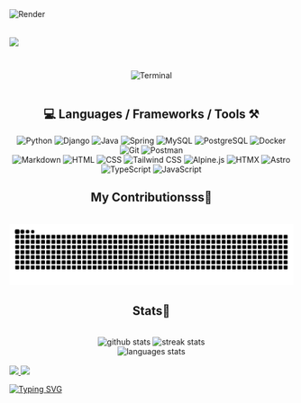 <!-- VISITOR BADGE -->
<!-- https://github.com/hehuapei/visitor-badge -->
<!-- <img align="right" src="https://visitor-badge.laobi.icu/badge?page_id=mao1910.mao1910&left_color=%2379DAF9&right_color=%23FE6E96" /> -->


<!-- CAPSULE RENDER -->
<!-- https://github.com/hehuapei/visitor-badge](https://github.com/kyechan99/capsule-render -->
<img align="left" src="https://capsule-render.vercel.app/api?type=venom&height=150&color=0:FE6E96,100:FFC0CB&animation=scaleIn&fontAlign=50&text=φ(◎◎ヘ)&fontAlignY=50&fontColor=000000&fontSize=30" alt="Render">


<!-- TYPING SVG -->
<!-- https://github.com/DenverCoder1/readme-typing-svg -->
<h1 align="left">
    <img src="https://readme-typing-svg.herokuapp.com/?size=35&center=true&vCenter=true&width=500&height=70&color=FE6E96&font=poppins&duration=5000&lines=Hi%20there!%20%F0%9F%91%8B;您好啊%20%F0%9F%91%8B;¡Buenas!%20%F0%9F%91%8B;%D8%A3%D9%87%D9%84%D8%A7%D9%8B%20%D8%A8%D9%83%20%F0%9F%91%8B;Olá!%20%F0%9F%91%8B;नमस्ते%20जी%20%F0%9F%91%8B" />
</h1>
<br/>


<!-- ABOUT ME TERMINAL -->
<!-- https://www.terminalgif.com/ -->
<div align="center">
<img src="/assets/terminal_02.gif?raw=true" alt="Terminal"/>
</div>
<br/>


<!-- TECHNOLOGIES LOGOS -->
<!-- https://github.com/qkrdmstlr3/techstack-generator?tab=readme-ov-file -->
<!-- https://github.com/tandpfun/skill-icons -->
<h2 align="center">💻 Languages / Frameworks / Tools ⚒️</h2> 
<!-- Backend --> 
<div align="center"> <div> <!-- Animated --> <img src="https://techstack-generator.vercel.app/python-icon.svg" alt="Python" width="48" height="48" /> <img src="https://techstack-generator.vercel.app/django-icon.svg" alt="Django" width="48" height="48" /> <!-- Static --> <img src="https://skillicons.dev/icons?i=java&theme=dark" alt="Java" width="48" height="48" /> <img src="https://skillicons.dev/icons?i=spring&theme=dark" alt="Spring" width="48" height="48" /> <img src="https://skillicons.dev/icons?i=mysql&theme=dark" alt="MySQL" width="48" height="48" /> <img src="https://skillicons.dev/icons?i=postgresql&theme=dark" alt="PostgreSQL" width="48" height="48" /> <img src="https://skillicons.dev/icons?i=docker&theme=dark" alt="Docker" width="48" height="48" /> <img src="https://skillicons.dev/icons?i=git&theme=dark" alt="Git" width="48" height="48" /> <img src="https://skillicons.dev/icons?i=postman&theme=dark" alt="Postman" width="48" height="48" /> </div> </div> 
<!-- Frontend --> 
<div align="center"> <div> <!-- Static --> <img src="https://skillicons.dev/icons?i=markdown&theme=dark" alt="Markdown" width="48" height="48" /> <img src="https://skillicons.dev/icons?i=html&theme=dark" alt="HTML" width="48" height="48" /> <img src="https://skillicons.dev/icons?i=css&theme=dark" alt="CSS" width="48" height="48" /> <img src="https://skillicons.dev/icons?i=tailwind&theme=dark" alt="Tailwind CSS" width="48" height="48" /> <img src="https://skillicons.dev/icons?i=alpinejs&theme=dark" alt="Alpine.js" width="48" height="48" /> <img src="https://skillicons.dev/icons?i=htmx&theme=dark" alt="HTMX" width="48" height="48" /> <img src="https://skillicons.dev/icons?i=astro&theme=dark" alt="Astro" width="48" height="48" /> <!-- Animated --> <img src="https://techstack-generator.vercel.app/ts-icon.svg" alt="TypeScript" width="48" height="48" /> <img src="https://techstack-generator.vercel.app/js-icon.svg" alt="JavaScript" width="48" height="48" /> </div> </div>


<!-- CONTRIBUTIONS SNAKE GAME -->
<!-- https://github.com/Platane/snk -->
<div align="center">
  <h2> My Contributionsss🐍 </h2>
  <br>
  <picture>
    <source media="(prefers-color-scheme: dark)" srcset="https://raw.githubusercontent.com/mao1910/mao1910/output/github-snake-dark.svg" />
    <source media="(prefers-color-scheme: light)" srcset="https://raw.githubusercontent.com/mao1910/mao1910/output/github-snake.svg" />
    <img alt="GitHub contribution graph snake animation" src="https://raw.githubusercontent.com/mao1910/mao1910/output/github-snake.svg" />
  </picture>
  <br/>
</div>


<!-- GITHUB STATS -->
<!-- https://github.com/DenverCoder1/github-readme-streak-stats --> <!--  My Vercel -->
<!-- https://github.com/anuraghazra/github-readme-stats --> <!--  My  Vercel -->
<h2 align="center"> Stats📝 </h2>
  <br>
<div align=center>
  <img width="429" src="https://github-readme-stats-sable-nine-43.vercel.app/api?username=mao1910&count_private=true&show_icons=true&theme=dracula&rank_icon=github&hide=contribs&border_radius=10&border_color=306998" alt="github stats"/>
  <img width="396" src="https://github-readme-streak-stats-2235.vercel.app?user=mao1910&count_private=true&theme=dracula&currStreakNum=79DAF9&currStreakLabel=FE6E96&border_radius=10&border=306998" alt="streak stats"/>
  <br/>
  <img src="https://github-readme-stats-sable-nine-43.vercel.app/api/top-langs/?username=mao1910&layout=compact&theme=dracula&border_radius=10&size_weight=0.5&count_weight=0.5&border_color=306998&hide=php" alt="languages stats" />
</div>
<br/>


<!--  SOCIAL NETWORKS -->
<!-- https://github.com/alexandresanlim/Badges4-README.md-Profile -->
  <div> 
    <a href="https://www.nicepng.com/ourpic/u2q8o0t4t4r5o0r5_website-under-construction-png-graphic-transparent-website-under/"> <img src="https://img.shields.io/badge/Portfolio-306998?style=for-the-badge&logo=Google-chrome&logoColor=white" target="_blank"> </a><!-- ADD PORTFOLIO WEBSITE -->
    <a href = "mailto:mao1910dev@gmail.com"><img src="https://img.shields.io/badge/proton%20mail-6D4AFF?style=for-the-badge&logo=protonmail&logoColor=white" target="_blank"></a> <!-- UPDATE EMAIL -->
  </div>


<!-- FOOTER -->
<!-- https://github.com/DenverCoder1/readme-typing-svg -->
<!-- https://readme-typing-svg.demolab.com/demo/ -->
<a href="https://git.io/typing-svg"><img src="https://readme-typing-svg.demolab.com?font=Poppins&pause=1000&color=FE6E96&width=535&lines=Goodbye!%20%F0%9F%91%8B;%E5%86%8D%E8%A7%81%E5%95%8A%20%F0%9F%91%8B;%C2%A1Ad%C3%B3s!%20%F0%9F%91%8B;%D9%85%D8%B9%20%D8%A7%D9%84%D8%B3%D9%84%D8%A7%D9%85%D8%A9%20%F0%9F%91%8B;Tchau!%20%F0%9F%91%8B;%E0%A4%85%E0%A4%B2%E0%A4%B5%E0%A4%BF%E0%A4%A6%E0%A4%BE%20%E0%A4%9C%E0%A5%80%20%F0%9F%91%8B" alt="Typing SVG" /></a>


<!--
<details>
<summary>While you're here, grab something to read 📕</summary>
- [Building In-Video Search at Netflix](https://netflixtechblog.com/building-in-video-search-936766f0017c)  
- [Real-Time Messaging at Slack](https://slack.engineering/real-time-messaging/)  
- [How Discord Stores Trillions of Messages](https://discord.com/blog/how-discord-stores-trillions-of-messages)
<br/>
</details>
-->


<!-- RSS FEED -->
<!-- https://github.com/gautamkrishnar/blog-post-workflow -->
<!-- BLOG-POST-LIST:START/END -->


<!-- TODO
Fix Socials [Portfolio, Email] & consider adding an instantaneous message system like Session, Signal, Element or even Discord
Terminal Gif: change the green button to 306998; make it type slightly faster but last the same time
Update the Terminal Gif info accordingly
Update the icons for languages and tools accordingly // look into typst, github, gitactions, vercel
Update the public repos with the Portfolio projects
Update show activity? or make mentioned of projects I contributed to, question mark?
Fix the typo in the pfp
Consider changing the Goodbye languages to not mirror the Hello languages
Figure out the contribution graph color scheme with the overal page
Add Leetcode card from the proper forked repository
Unify md structure with the tags, indentation and comments
-->
